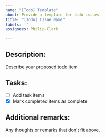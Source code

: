 ```yaml
---
name: "[Todo] Template"
about: Provide a template for todo issues
title: "[Todo] Issue Name"
labels: ''
assignees: Philip-Clark

---
```


## Description:
Describe your proposed todo item

## Tasks:
- [ ] Add task items
- [x] Mark completed items as complete

## Additional remarks:
Any thoughts or remarks that don't fit above.
